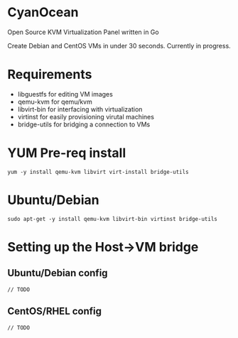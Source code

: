 # CyanOcean
Open Source KVM Virtualization Panel written in Go

Create Debian and CentOS VMs in under 30 seconds. Currently in progress.

# Requirements
- libguestfs for editing VM images
- qemu-kvm for qemu/kvm
- libvirt-bin for interfacing with virtualization
- virtinst for easily provisioning virutal machines
- bridge-utils for bridging a connection to VMs

# YUM Pre-req install
```
yum -y install qemu-kvm libvirt virt-install bridge-utils
```

# Ubuntu/Debian
```
sudo apt-get -y install qemu-kvm libvirt-bin virtinst bridge-utils
```

# Setting up the Host->VM bridge

## Ubuntu/Debian config
```
// TODO
```

## CentOS/RHEL config
```
// TODO
```

